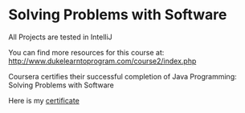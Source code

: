# Solving Problems with Software  
All Projects are tested in IntelliJ

You can find more resources for this course at: http://www.dukelearntoprogram.com/course2/index.php

Coursera certifies their successful completion of Java Programming: Solving Problems with Software



Here is my [certificate ](https://coursera.org/share/071ce55f8d7529a909dedbfca809dfd3)



